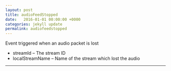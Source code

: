 ```yaml
---
layout: post
title: audioFeedStopped
date:   2016-01-01 00:00:00 +0000
categories: jekyll update
permalink: audiofeedstopped
---
```


Event triggered when an audio packet is lost

- streamId – The stream ID
- localStreamName – Name of the stream which lost the audio

------

